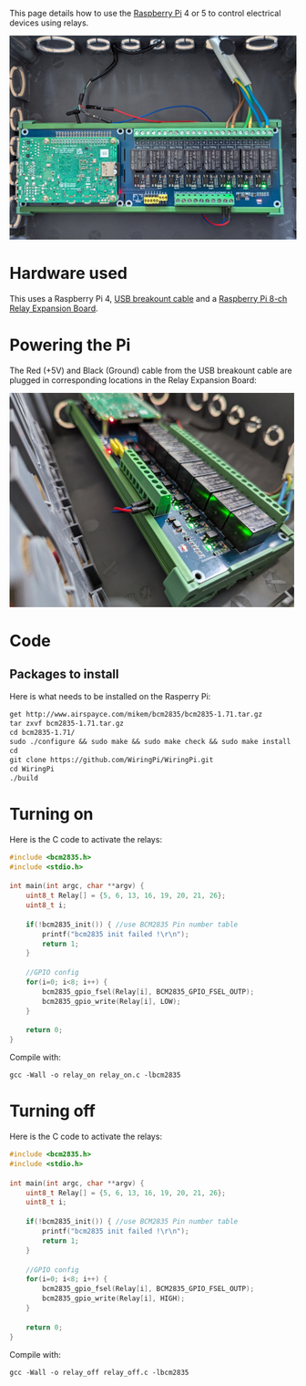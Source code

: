 This page details how to use the [Raspberry Pi](https://www.raspberrypi.com/) 4 or 5 to control electrical devices using relays.

![Pi Relay Board](../img/pi_relay.png)

# Hardware used

This uses a Raspberry Pi 4, [USB breakount cable](https://www.adafruit.com/product/4448) and a [Raspberry Pi 8-ch Relay Expansion Board](https://www.waveshare.com/rpi-relay-board-b.htm).

# Powering the Pi

The Red (+5V) and Black (Ground) cable from the USB breakount cable are plugged in corresponding locations in the Relay Expansion Board:

![Pi Relay Board USB power](../img/pi_power_usb.jpg)

# Code

## Packages to install

Here is what needs to be installed on the Rasperry Pi:
```
get http://www.airspayce.com/mikem/bcm2835/bcm2835-1.71.tar.gz
tar zxvf bcm2835-1.71.tar.gz
cd bcm2835-1.71/
sudo ./configure && sudo make && sudo make check && sudo make install
cd
git clone https://github.com/WiringPi/WiringPi.git
cd WiringPi
./build
```

# Turning on

Here is the C code to activate the relays:
```c
#include <bcm2835.h>
#include <stdio.h>

int main(int argc, char **argv) {
    uint8_t Relay[] = {5, 6, 13, 16, 19, 20, 21, 26};
    uint8_t i;

    if(!bcm2835_init()) { //use BCM2835 Pin number table
        printf("bcm2835 init failed !\r\n");
        return 1;
    }
    
    //GPIO config
    for(i=0; i<8; i++) {
        bcm2835_gpio_fsel(Relay[i], BCM2835_GPIO_FSEL_OUTP);
        bcm2835_gpio_write(Relay[i], LOW);
    }

    return 0;
}
```
Compile with:
```
gcc -Wall -o relay_on relay_on.c -lbcm2835
```

# Turning off

Here is the C code to activate the relays:
```c
#include <bcm2835.h>
#include <stdio.h>

int main(int argc, char **argv) {
    uint8_t Relay[] = {5, 6, 13, 16, 19, 20, 21, 26};
    uint8_t i;

    if(!bcm2835_init()) { //use BCM2835 Pin number table
        printf("bcm2835 init failed !\r\n");
        return 1;
    }
    
    //GPIO config
    for(i=0; i<8; i++) {
        bcm2835_gpio_fsel(Relay[i], BCM2835_GPIO_FSEL_OUTP);
        bcm2835_gpio_write(Relay[i], HIGH);
    }

    return 0;
}
```
Compile with:
```
gcc -Wall -o relay_off relay_off.c -lbcm2835
```